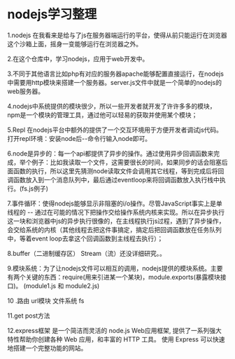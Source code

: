 # nodejs学习整理

1.nodejs 在我看来是给与了js在服务器端运行的平台，使得从前只能运行在浏览器这个沙箱上面，摇身一变能够运行在浏览器之外。

2.在这个仓库中，学习nodejs，应用于web开发中。  

3.不同于其他语言比如php有对应的服务器apache能够配置直接运行，在nodejs中需要用http模块来搭建一个服务器。server.js文件中就是一个简单的nodejs的web服务器。    

4.nodejs中系统提供的模块很少，所以一些开发者就开发了许许多多的模块，npm是一个模块的管理工具，通过他可以轻易的获取并使用某个模块；  

5.Repl 在nodejs平台中额外的提供了一个交互环境用于方便开发者调试js代码。打开repl环境：安装node后--命令行输入node即可。  

6.node是异步的：每一个api都提供了异步的操作。通过使用异步回调函数来完成，举个例子：比如我读取一个文件，这需要很长的时间，如果同步的话会阻塞后面函数的执行，所以这里先猜测node读取文件会调用其它线程，等到完成后将回调函数放入到一个消息队列中，最后通过eventloop来将回调函数放入执行栈中执行。(fs.js例子)  

7.事件循环：使得nodejs能够显示非阻塞的i/o操作。尽管JavaScript事实上是单线程的 -- 通过在可能的情况下把操作交给操作系统内核来实现。所以在异步执行这一块和浏览器中js的异步执行很像的，在主线程执行js过程，遇到了异步操作，会交给系统的内核（其他线程去把这件事搞定，搞定后把回调函数放在任务队列中，等着event loop去拿这个回调函数到主线程去执行）；    

8.buffer（二进制缓存区）  Stream（流）还没详细研究。。  

9.模块系统：为了让nodejs文件可以相互的调用，nodejs提供的模块系统。主要有两个关键的东西：require(用来引进某一个某块)，module.exports(暴露模块接口)。  (module1.js 和 module2.js)  


10 .路由 url模块  文件系统 fs  

11.get post方法  

12.express框架 是一个简洁而灵活的 node.js Web应用框架, 提供了一系列强大特性帮助你创建各种 Web 应用，和丰富的 HTTP 工具。
使用 Express 可以快速地搭建一个完整功能的网站。


